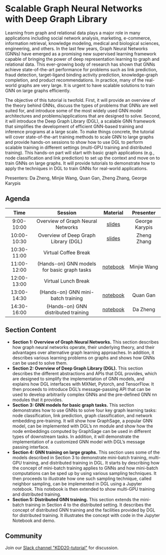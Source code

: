 # Scalable Graph Neural Networks with Deep Graph Library

Learning from graph and relational data plays a major role in many applications including social network analysis, marketing, e-commerce, information retrieval, knowledge modeling, medical and biological sciences, engineering, and others. In the last few years, Graph Neural Networks (GNNs) have emerged as a promising new supervised learning framework capable of bringing the power of deep representation learning to graph and relational data. This ever-growing body of research has shown that GNNs achieve state-of-the-art performance for problems such as link prediction, fraud detection, target-ligand binding activity prediction, knowledge-graph completion, and product recommendations. In practice, many of the real-world graphs are very large. It is urgent to have scalable solutions to train GNN on large graphs efficiently.

The objective of this tutorial is twofold. First, it will provide an overview of the theory behind GNNs, discuss the types of problems that GNNs are well suited for, and introduce some of the most widely used GNN model architectures and problems/applications that are designed to solve. Second, it will introduce the Deep Graph Library (DGL), a scalable GNN framework that simplifies the development of efficient GNN-based training and inference programs at a large scale. To make things concrete, the tutorial will cover state-of-the-art training methods to scale GNN to large graphs and provide hands-on sessions to show how to use DGL to perform scalable training in different settings (multi-GPU training and distributed training). This hands-on part will start with basic graph applications (e.g., node classification and link prediction) to set up the context and move on to train GNNs on large graphs. It will provide tutorials to demonstrate how to apply the techniques in DGL to train GNNs for real-world applications.

Presenters: Da Zheng, Minjie Wang, Quan Gan, Zheng Zhang, George Karypis

Agenda
---

| Time | Session | Material | Presenter |
|:----:|:-------:|:--------:|:---------:|
| 9:00-10:00 | Overview of Graph Neural Networks | [slides](https://github.com/dglai/KDD20-Hands-on-Tutorial/blob/master/GNN_overview.pptx) | George Karypis |
| 10:00-10:30 | Overview of Deep Graph Library (DGL) | [slides](https://github.com/zheng-da/dgl-tutorial-full/blob/master/dgl_api/dgl-www-zz.pptx) | Zheng Zhang |
| 10:30-11:00 | Virtual Coffee Break | | |
| 11:00-12:00 | (Hands-on) GNN models for basic graph tasks | [notebook](https://github.com/dglai/KDD20-Hands-on-Tutorial/tree/master/3-basics) | Minjie Wang |
| 12:00-13:00 | Virtual Lunch Break | | |
| 13:00-14:30 | (Hands-on) GNN mini-batch training | [notebook](https://github.com/dglai/KDD20-Hands-on-Tutorial/tree/master/4-large%20graph) | Quan Gan |
| 14:30-16:00 | (Hands-on) GNN distributed training | [notebook](https://github.com/dglai/KDD20-Hands-on-Tutorial/tree/master/5-distributed) | Da Zheng |

Section Content
---

* **Section 1: Overview of Graph Neural Networks.** This section describes how graph
  neural networks operate, their underlying theory, and their advantages over alternative
  graph learning approaches. In addition, it describes various learning problems on graphs
  and shows how GNNs can be used to solve them.
* **Section 2: Overview of Deep Graph Library (DGL).** This section describes the different
  abstractions and APIs that DGL provides, which are designed to simplify the implementation
  of GNN models, and explains how DGL interfaces with MXNet, Pytorch, and TensorFlow.
  It then proceeds to introduce DGL’s message-passing API that can be used to develop
  arbitrarily complex GNNs and the pre-defined GNN nn modules that it provides.
* **Section 3: GNN models for basic graph tasks.** This section demonstrates how to use
  GNNs to solve four key graph learning tasks: node classification, link prediction, graph
  classification, and network embedding pre-training. It will show how GraphSage, a popular
  GNN model, can be implemented with DGL’s nn module and show how the node embeddings
  computed by GraphSage can be used in different types of downstream tasks. In addition,
  it will demonstrate the implementation of a customized GNN model with DGL’s message passing
  interface.
* **Section 4: GNN training on large graphs.** This section uses some of the models described
  in Section 3 to demonstrate mini-batch training, multi-GPU training, and distributed
  training in DGL. It starts by describing how the concept of mini-batch training applies to
  GNNs and how mini-batch computations can be sped up by using various sampling techniques.
  It then proceeds to illustrate how one such sampling technique, called neighbor sampling,
  can be implemented in DGL using a Jupyter notebook. This notebook is then extended to show
  multi-GPU training and distributed training.
* **Section 5: Distributed GNN training.** This section extends the mini-batch training
  in Section 4 to the distributed setting. It describes the concept of distributed GNN training
  and the facilities provided by DGL for distributed training. It illustrates the concept with
  code in the Jupyter Notebook and demo.

## Community

Join our [Slack channel "KDD20-tutorial"](https://join.slack.com/t/deep-graph-library/shared_invite/zt-eb4ict1g-xcg3PhZAFAB8p6dtKuP6xQ) for discussion.
